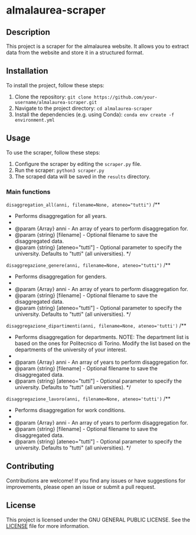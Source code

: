 # almalaurea-scraper

## Description

This project is a scraper for the almalaurea website. It allows you to extract data from the website and store it in a structured format.

## Installation

To install the project, follow these steps:

1. Clone the repository: `git clone https://github.com/your-username/almalaurea-scraper.git`
2. Navigate to the project directory: `cd almalaurea-scraper`
3. Install the dependencies (e.g. using Conda): `conda env create -f environment.yml`

## Usage

To use the scraper, follow these steps:

1. Configure the scraper by editing the `scraper.py` file.
2. Run the scraper: `python3 scraper.py`
3. The scraped data will be saved in the `results` directory.

### Main functions

`disaggregation_all(anni, filename=None, ateneo="tutti")`
/**
 * Performs disaggregation for all years.
 *
 * @param {Array} anni - An array of years to perform disaggregation for.
 * @param {string} [filename] - Optional filename to save the disaggregated data.
 * @param {string} [ateneo="tutti"] - Optional parameter to specify the university. Defaults to "tutti" (all universities).
 */

`disaggregazione_genere(anni, filename=None, ateneo="tutti")`
/**
 * Performs disaggregation for genders.
 *
 * @param {Array} anni - An array of years to perform disaggregation for.
 * @param {string} [filename] - Optional filename to save the disaggregated data.
 * @param {string} [ateneo="tutti"] - Optional parameter to specify the university. Defaults to "tutti" (all universities).
 */

`disaggregazione_dipartimenti(anni, filename=None, ateneo='tutti')`
/**
 * Performs disaggregation for departments. NOTE: The department list is based on the ones for Politecnico di Torino. Modify the list based on the departments of the university of your interest.
 *
 * @param {Array} anni - An array of years to perform disaggregation for.
 * @param {string} [filename] - Optional filename to save the disaggregated data.
 * @param {string} [ateneo="tutti"] - Optional parameter to specify the university. Defaults to "tutti" (all universities).
 */

 `disaggregazione_lavoro(anni, filename=None, ateneo='tutti')`
/**
 * Performs disaggregation for work conditions.
 *
 * @param {Array} anni - An array of years to perform disaggregation for.
 * @param {string} [filename] - Optional filename to save the disaggregated data.
 * @param {string} [ateneo="tutti"] - Optional parameter to specify the university. Defaults to "tutti" (all universities).
 */

## Contributing

Contributions are welcome! If you find any issues or have suggestions for improvements, please open an issue or submit a pull request.

## License

This project is licensed under the GNU GENERAL PUBLIC LICENSE. See the [LICENSE](LICENSE) file for more information.